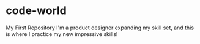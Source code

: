 # code-world
My First Repository
I'm a product designer expanding my skill set, and this is where I practice my new impressive skills!
